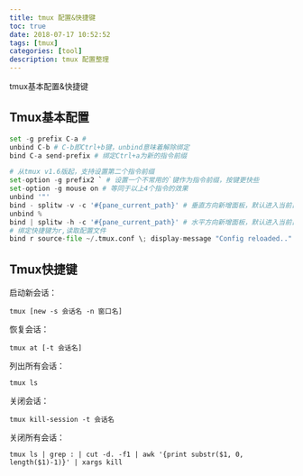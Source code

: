 ```yaml
---
title: tmux 配置&快捷键
toc: true
date: 2018-07-17 10:52:52
tags: [tmux]
categories: [tool]
description: tmux 配置整理
---
```

tmux基本配置&快捷键

## Tmux基本配置

```python
set -g prefix C-a #
unbind C-b # C-b即Ctrl+b键，unbind意味着解除绑定
bind C-a send-prefix # 绑定Ctrl+a为新的指令前缀

# 从tmux v1.6版起，支持设置第二个指令前缀
set-option -g prefix2 ` # 设置一个不常用的`键作为指令前缀，按键更快些
set-option -g mouse on # 等同于以上4个指令的效果
unbind '"'
bind - splitw -v -c '#{pane_current_path}' # 垂直方向新增面板，默认进入当前目录
unbind %
bind | splitw -h -c '#{pane_current_path}' # 水平方向新增面板，默认进入当前目录
# 绑定快捷键为r,读取配置文件
bind r source-file ~/.tmux.conf \; display-message "Config reloaded.."
```

## Tmux快捷键
启动新会话：
```shell
tmux [new -s 会话名 -n 窗口名]
```

恢复会话：
```shell
tmux at [-t 会话名]
```

列出所有会话：
```shell
tmux ls
```

关闭会话：
```shell
tmux kill-session -t 会话名
```

关闭所有会话：
```shell
tmux ls | grep : | cut -d. -f1 | awk '{print substr($1, 0, length($1)-1)}' | xargs kill
```